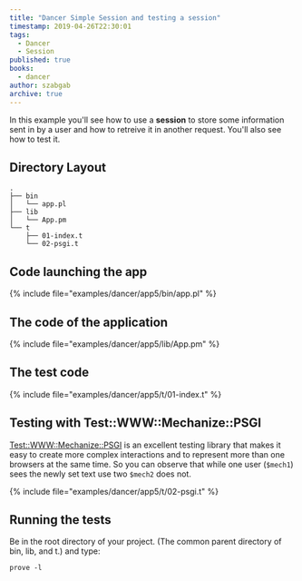 ```yaml
---
title: "Dancer Simple Session and testing a session"
timestamp: 2019-04-26T22:30:01
tags:
  - Dancer
  - Session
published: true
books:
  - dancer
author: szabgab
archive: true
---
```



In this example you'll see how to use a **session** to store some information sent in by a user and how to retreive
it in another request. You'll also see how to test it.


## Directory Layout

```
.
├── bin
│   └── app.pl
├── lib
│   └── App.pm
└── t
    ├── 01-index.t
    └── 02-psgi.t
```

## Code launching the app

{% include file="examples/dancer/app5/bin/app.pl" %}


## The code of the application

{% include file="examples/dancer/app5/lib/App.pm" %}


## The test code

{% include file="examples/dancer/app5/t/01-index.t" %}

## Testing with Test::WWW::Mechanize::PSGI

[Test::WWW::Mechanize::PSGI](https://metacpan.org/pod/Test::WWW::Mechanize::PSGI) is an excellent testing
library that makes it easy to create more complex interactions and to represent more than one browsers at the same time.
So you can observe that while one user (`$mech1`) sees the newly set text use two `$mech2` does not.

{% include file="examples/dancer/app5/t/02-psgi.t" %}

## Running the tests

Be in the root directory of your project. (The common parent directory of bin, lib, and t.) and type:

```
prove -l
```

